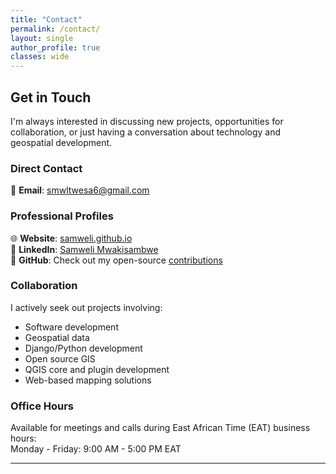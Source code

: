 ```yaml
---
title: "Contact"
permalink: /contact/
layout: single
author_profile: true
classes: wide
---
```


## Get in Touch

I'm always interested in discussing new projects, opportunities for collaboration, or just having a conversation about technology and geospatial development.

### Direct Contact
📧 **Email**: [smwltwesa6@gmail.com](mailto:smwltwesa6@gmail.com)
### Professional Profiles
🌐 **Website**: [samweli.github.io](https://samweli.github.io)  
💼 **LinkedIn**: [Samweli Mwakisambwe](https://linkedin.com/in/samwelitwesa)  
🐙 **GitHub**: Check out my open-source [contributions](https://github.com/samweli)


### Collaboration
I actively seek out projects involving:
- Software development
- Geospatial data
- Django/Python development
- Open source GIS
- QGIS core and plugin development
- Web-based mapping solutions

### Office Hours
Available for meetings and calls during East African Time (EAT) business hours:  
Monday - Friday: 9:00 AM - 5:00 PM EAT

---